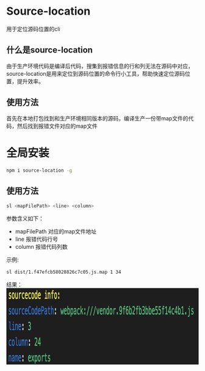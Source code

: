 # Source-location
用于定位源码位置的cli

## 什么是source-location
由于生产环境代码是编译后代码，搜集到报错信息的行和列无法在源码中对应，source-location是用来定位到源码位置的命令行小工具，帮助快速定位源码位置，提升效率。

## 使用方法
首先在本地打包找到和生产环境相同版本的源码，编译生产一份带map文件的代码，然后找到报错文件对应的map文件

# 全局安装
```bash
npm i source-location -g
```

## 使用方法
```bash
sl <mapFilePath> <line> <column>
```
参数含义如下：
* mapFilePath 对应的map文件地址
* line 报错代码行号
* column 报错代码列数

示例:
```bash
sl dist/1.f47efcb58028826c7c05.js.map 1 34 
```

结果：  
<img src="./lib/img/res.png" width="775" height="200"><br />


